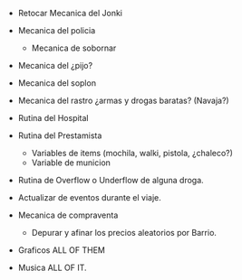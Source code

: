 - Retocar Mecanica del Jonki

- Mecanica del policia
    - Mecanica de sobornar

- Mecanica del ¿pijo?

- Mecanica del soplon

- Mecanica del rastro
    ¿armas y drogas baratas? (Navaja?)

- Rutina del Hospital

- Rutina del Prestamista
    - Variables de items (mochila, walki, pistola, ¿chaleco?)
    - Variable de municion

- Rutina de Overflow o Underflow de alguna droga.

- Actualizar de eventos durante el viaje.

- Mecanica de compraventa
    - Depurar y afinar los precios aleatorios por Barrio.

- Graficos
    ALL OF THEM

- Musica
    ALL OF IT.